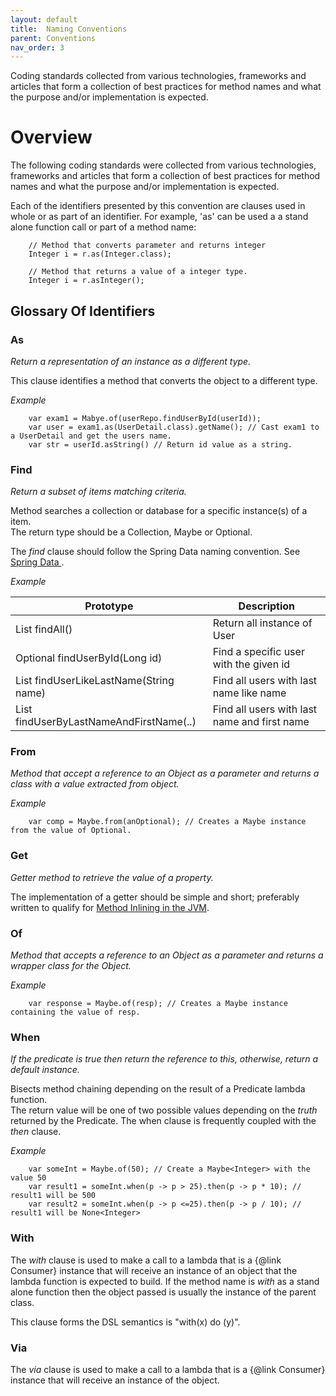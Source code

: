 ```yaml
---
layout: default
title:  Naming Conventions
parent: Conventions
nav_order: 3
---
```


Coding standards collected from various technologies, frameworks 
and articles that form a collection of best practices for method names and what 
the purpose and/or implementation is expected.


# Overview

The following coding standards were collected from various technologies, frameworks 
and articles that form a collection of best practices for method names and what 
the purpose and/or implementation is expected.

Each of the identifiers presented by this convention are clauses used in whole or as part
of an identifier. For example, 'as' can be used a a stand alone function call or part of
a method name:

~~~{.java}
    // Method that converts parameter and returns integer
    Integer i = r.as(Integer.class);
    
    // Method that returns a value of a integer type.
    Integer i = r.asInteger();
~~~


## Glossary Of Identifiers

### As


_Return a representation of an instance as a different type._

This clause identifies a method that converts the object to a different type.

*Example*

~~~{.java}
    var exam1 = Mabye.of(userRepo.findUserById(userId));
    var user = exam1.as(UserDetail.class).getName(); // Cast exam1 to a UserDetail and get the users name.
    var str = userId.asString() // Return id value as a string.
~~~


### Find

_Return a subset of items matching criteria._

Method searches a collection or database for a specific instance(s) of a item.  
The return type should be a Collection<T>, Maybe<T> or Optional<T>.

The _find_ clause should follow the Spring Data naming convention. 
See [Spring Data ](https://docs.spring.io/spring-data/jpa/docs/current/reference/html/#repositories).

*Example*

| Prototype                                     | Description |
|-----------------------------------------------|--------------------------------------------- |
| List<User> findAll()                          | Return all instance of User                  |
| Optional<User> findUserById(Long id)          | Find a specific user with the given id       |
| List<User> findUserLikeLastName(String name)  | Find all users with last name like name      |
| List<User> findUserByLastNameAndFirstName(..) | Find all users with last name and first name |


### From

_Method that accept a reference to an Object as a parameter and returns
a class with a value extracted from object._

*Example*

~~~
    var comp = Maybe.from(anOptional); // Creates a Maybe instance from the value of Optional.
~~~


### Get

_Getter method to retrieve the value of a property._

The implementation of a getter should be simple and short; preferably written to
qualify for [Method Inlining in the JVM](https://www.baeldung.com/jvm-method-inlining).  

### Of

_Method that accepts a reference to an Object as a parameter and returns
a wrapper class for the Object._

*Example*

~~~
    var response = Maybe.of(resp); // Creates a Maybe instance containing the value of resp.
~~~


### When

_If the predicate is true then return the reference to *this*, otherwise,
return a default instance._

Bisects method chaining depending on the result of a Predicate lambda function.  
The return value will be one of two possible values depending on the _truth_ returned
by the Predicate.  The when clause is frequently coupled with the *then* clause.

*Example*

~~~
    var someInt = Maybe.of(50); // Create a Maybe<Integer> with the value 50
    var result1 = someInt.when(p -> p > 25).then(p -> p * 10); // result1 will be 500
    var result2 = someInt.when(p -> p <=25).then(p -> p / 10); // result1 will be None<Integer>
~~~


### With

The *with* clause is used to make a call to a lambda that is a {@link Consumer} instance that will receive 
an instance of an object that the lambda function is expected to build.  If the method name is _with_ as a
stand alone function then the object passed is usually the instance of the parent class.

This clause forms the DSL semantics is "with(x) do (y)".

### Via

The *via* clause is used to  make a call to a lambda that is a {@link Consumer} instance that will receive 
an instance of the object.  
